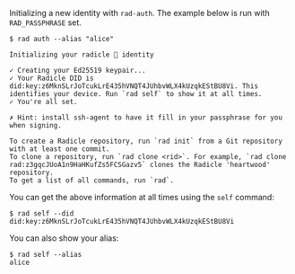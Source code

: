 Initializing a new identity with `rad-auth`.
The example below is run with `RAD_PASSPHRASE` set.

```
$ rad auth --alias "alice"

Initializing your radicle 👾 identity

✓ Creating your Ed25519 keypair...
✓ Your Radicle DID is did:key:z6MknSLrJoTcukLrE435hVNQT4JUhbvWLX4kUzqkEStBU8Vi. This identifies your device. Run `rad self` to show it at all times.
✓ You're all set.

✗ Hint: install ssh-agent to have it fill in your passphrase for you when signing.

To create a Radicle repository, run `rad init` from a Git repository with at least one commit.
To clone a repository, run `rad clone <rid>`. For example, `rad clone rad:z3gqcJUoA1n9HaHKufZs5FCSGazv5` clones the Radicle 'heartwood' repository.
To get a list of all commands, run `rad`.
```

You can get the above information at all times using the `self` command:

```
$ rad self --did
did:key:z6MknSLrJoTcukLrE435hVNQT4JUhbvWLX4kUzqkEStBU8Vi
```

You can also show your alias:
```
$ rad self --alias
alice
```
